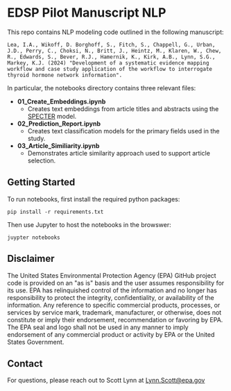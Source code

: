 # EDSP Pilot Manuscript NLP

This repo contains NLP modeling code outlined in the following manuscript: 

`Lea, I.A., Wikoff, D. Borghoff, S., Fitch, S., Chappell, G., Urban, J.D., Perry, C., Choksi, N., Britt, J., Heintz, M., Klaren, W., Chew, R., Edwards, S., Bever, R.J., Hamernik, K., Kirk, A.B., Lynn, S.G., Markey, K.J. (2024) "Development of a systematic evidence mapping workflow and case study application of the workflow to interrogate thyroid hormone network information".`

In particular, the notebooks directory contains three relevant files:
- **01_Create_Embeddings.ipynb**
  - Creates text embeddings from article titles and abstracts using the [SPECTER](https://arxiv.org/abs/2004.07180) model.
- **02_Prediction_Report.ipynb**
  - Creates text classification models for the primary fields used in the study.
- **03_Article_Similiarity.ipynb**
  - Demonstrates article similarity approach used to support article selection.

## Getting Started

To run notebooks, first install the required python packages:

`pip install -r requirements.txt`

Then use Jupyter to host the notebooks in the browswer:

`juypter notebooks`

## Disclaimer

The United States Environmental Protection Agency (EPA) GitHub project
code is provided on an "as is" basis and the user assumes responsibility for its use. EPA
has relinquished control of the information and no longer has responsibility to protect
the integrity, confidentiality, or availability of the information. Any reference to specific
commercial products, processes, or services by service mark, trademark, manufacturer, or
otherwise, does not constitute or imply their endorsement, recommendation or favoring
by EPA. The EPA seal and logo shall not be used in any manner to imply endorsement of
any commercial product or activity by EPA or the United States Government.

## Contact

For questions, please reach out to Scott Lynn at <Lynn.Scott@epa.gov>
